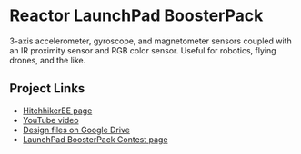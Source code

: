 Reactor LaunchPad BoosterPack
=========================

3-axis accelerometer, gyroscope, and magnetometer sensors coupled with an IR proximity sensor and RGB color sensor. Useful for robotics, flying drones, and the like.

## Project Links
- <a href="http://www.hitchhikeree.org/reactor/">HitchhikerEE page</a>
- <a href="http://youtu.be/DQJmf79zrzc">YouTube video</a>
- <a href="https://docs.google.com/folder/d/0B5HjtPsFD8u5YVA3ZUJud2s5a2c/edit?usp=sharing">Design files on Google Drive</a>
- <a href="http://e2e.ti.com/group/microcontrollerprojects/m/boosterpackcontest/664830.aspx">LaunchPad BoosterPack Contest page</a>
